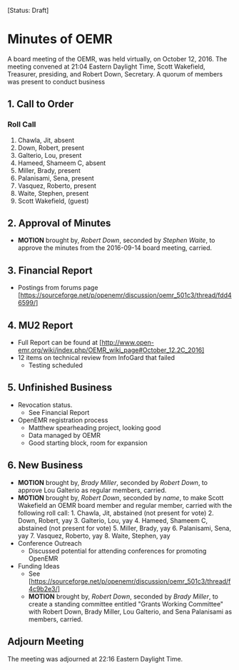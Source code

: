 [Status: Draft]

# Minutes of OEMR
A board meeting of the OEMR, was held virtually, on October 12, 2016. The meeting convened at 21:04 Eastern Daylight Time, Scott Wakefield, Treasurer, presiding, and Robert Down, Secretary. A quorum of members was present to conduct business

## 1. Call to Order

### Roll Call

1. Chawla, Jit, absent
2. Down, Robert, present
3. Galterio, Lou, present
4. Hameed, Shameem C, absent
5. Miller, Brady, present
6. Palanisami, Sena, present
7. Vasquez, Roberto, present
8. Waite, Stephen, present
9. Scott Wakefield, (guest)

## 2. Approval of Minutes

- **MOTION** brought by, _Robert Down_, seconded by _Stephen Waite_, to approve the minutes from the 2016-09-14 board meeting, carried.

## 3. Financial Report

- Postings from forums page [https://sourceforge.net/p/openemr/discussion/oemr_501c3/thread/fdd46599/]

## 4. MU2 Report

- Full Report can be found at [http://www.open-emr.org/wiki/index.php/OEMR_wiki_page#October_12.2C_2016]
- 12 items on technical review from InfoGard that failed
    + Testing scheduled

## 5. Unfinished Business

- Revocation status.
    + See Financial Report
- OpenEMR registration process
    + Matthew spearheading project, looking good
    + Data managed by OEMR
    + Good starting block, room for expansion

## 6. New Business
- **MOTION** brought by, _Brady Miller_, seconded by _Robert Down_, to approve Lou Galterio as regular members, carried.
- **MOTION** brought by, _Robert Down_, seconded by _name_, to make Scott Wakefield an OEMR board member and regular member, carried with the following roll call:
        1. Chawla, Jit, abstained (not present for vote)
        2. Down, Robert, yay
        3. Galterio, Lou, yay
        4. Hameed, Shameem C, abstained (not present for vote)
        5. Miller, Brady, yay
        6. Palanisami, Sena, yay
        7. Vasquez, Roberto, yay
        8. Waite, Stephen, yay
- Conference Outreach
    + Discussed potential for attending conferences for promoting OpenEMR
- Funding Ideas
    + See [https://sourceforge.net/p/openemr/discussion/oemr_501c3/thread/f4c9b2e3/]
    + **MOTION** brought by, _Robert Down_, seconded by _Brady Miller_, to create a standing committee entitled "Grants Working Committee" with Robert Down, Brady Miller, Lou Galterio, and Sena Palanisami as members, carried.

## Adjourn Meeting
The meeting was adjourned at 22:16 Eastern Daylight Time.

